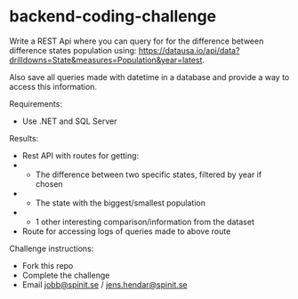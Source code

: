 # backend-coding-challenge

Write a REST Api where you can query for for the difference between difference states population using: https://datausa.io/api/data?drilldowns=State&measures=Population&year=latest.

Also save all queries made with datetime in a database and provide a way to access this information.

Requirements:
- Use .NET and SQL Server



Results:
- Rest API with routes for getting:
- - The difference between two specific states, filtered by year if chosen
- - The state with the biggest/smallest population
- - 1 other interesting comparison/information from the dataset 
- Route for accessing logs of queries made to above route


Challenge instructions:
- Fork this repo
- Complete the challenge
- Email jobb@spinit.se / jens.hendar@spinit.se
